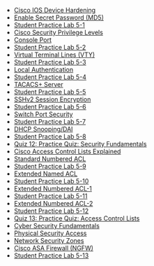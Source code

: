 - [Cisco IOS Device Hardening]()
- [Enable Secret Password (MD5)]()
- [Student Practice Lab 5-1]()
- [Cisco Security Privilege Levels]()
- [Console Port]()
- [Student Practice Lab 5-2]()
- [Virtual Terminal Lines (VTY)]()
- [Student Practice Lab 5-3]()
- [Local Authentication]()
- [Student Practice Lab 5-4]()
- [TACACS+ Server]()
- [Student Practice Lab 5-5]()
- [SSHv2 Session Encryption]()
- [Student Practice Lab 5-6]()
- [Switch Port Security]()
- [Student Practice Lab 5-7]()
- [DHCP Snooping/DAI]()
- [Student Practice Lab 5-8]()
- [Quiz 12: Practice Quiz: Security Fundamentals]()
- [Cisco Access Control Lists Explained]()
- [Standard Numbered ACL]()
- [Student Practice Lab 5-9]()
- [Extended Named ACL]()
- [Student Practice Lab 5-10]()
- [Extended Numbered ACL-1]()
- [Student Practice Lab 5-11]()
- [Extended Numbered ACL-2]()
- [Student Practice Lab 5-12]()
- [Quiz 13: Practice Quiz: Access Control Lists]()
- [Cyber Security Fundamentals]()
- [Physical Security Access]()
- [Network Security Zones]()
- [Cisco ASA Firewall (NGFW)]()
- [Student Practice Lab 5-13]()
